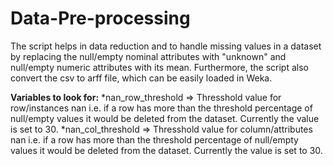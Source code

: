 # Data-Pre-processing
The script helps in data reduction and to handle missing values in a dataset by replacing the null/empty nominal attributes with "unknown" and null/empty numeric attributes with its mean. Furthermore, the script also convert the csv to arff file, which can be easily loaded in Weka.


**Variables to look for:** 
*nan_row_threshold => Thresshold value for row/instances nan i.e. if a row has more than the threshold percentage of null/empty values it would be deleted from the dataset. Currently the value is set to 30.
*nan_col_threshold => Thresshold value for column/attributes nan i.e. if a row has more than the threshold percentage of null/empty values it would be deleted from the dataset. Currently the value is set to 30.
